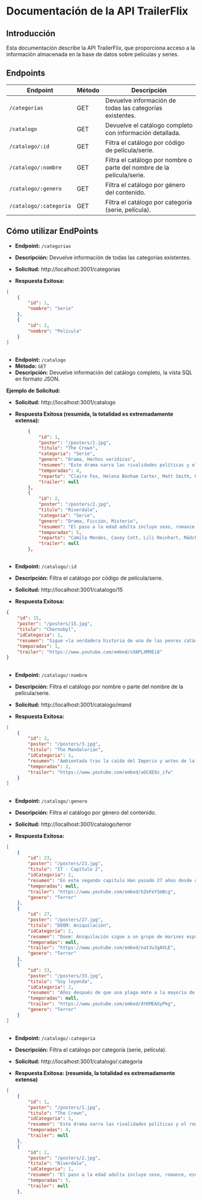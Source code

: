 # Documentación de la API TrailerFlix

## Introducción
Esta documentación describe la API TrailerFlix, que proporciona acceso a la información almacenada en la base de datos sobre películas y series.

## Endpoints

| Endpoint                 | Método | Descripción                                      |
|--------------------------|--------|--------------------------------------------------|
| `/categorias`            | GET    | Devuelve información de todas las categorías existentes.                       |
| `/catalogo`              | GET    | Devuelve el catálogo completo con información detallada.                        |
| `/catalogo/:id`          | GET    | Filtra el catálogo por código de película/serie.                                |
| `/catalogo/:nombre`      | GET    | Filtra el catálogo por nombre o parte del nombre de la película/serie.          |
| `/catalogo/:genero`      | GET    | Filtra el catálogo por género del contenido.                                     |
| `/catalogo/:categoria`   | GET    | Filtra el catálogo por categoría (serie, película).           |               |

## Cómo utilizar EndPoints

- **Endpoint:** `/categorias`
- **Descripción:** Devuelve información de todas las categorías existentes.
- **Solicitud:**
http://localhost:3001/categorias

- **Respuesta Exitosa:**
```json
[
    {
        "id": 1,
        "nombre": "Serie"
    },
    {
        "id": 2,
        "nombre": "Película"
    }
]
```
##
- **Endpoint:** `/catalogo`
- **Método:** `GET`
- **Descripción:** Devuelve información del catálogo completo, la vista SQL en formato JSON.

**Ejemplo de Solicitud:**

- **Solicitud:**
http://localhost:3001/catalogo

- **Respuesta Exitosa (resumida, la totalidad es extremadamente extensa):**
```json
        {
            "id": 1,
            "poster": "/posters/1.jpg",
            "titulo": "The Crown",
            "categoria": "Serie",
            "genero": "Drama, Hechos verídicos",
            "resumen": "Este drama narra las rivalidades políticas y el romance de la reina Isabel II, así como los sucesos que moldearon la segunda mitad del siglo XX.",
            "temporadas": 4,
            "reparto": "Claire Fox, Helena Bonham Carter, Matt Smith, Olivia Colman, Tobias Menzies, Vanesa Kirby",
            "trailer": null
        },
        {
            "id": 2,
            "poster": "/posters/2.jpg",
            "titulo": "Riverdale",
            "categoria": "Serie",
            "genero": "Drama, Ficción, Misterio",
            "resumen": "El paso a la edad adulta incluye sexo, romance, escuela y familia. Para Archie y sus amigos, también hay misterios oscuros.",
            "temporadas": 5,
            "reparto": "Camila Mendes, Casey Cott, Lili Reinhart, Mädchen Amick, Madelaine Petsch, Marisol Nichols",
            "trailer": null
        },
```
##
- **Endpoint:**  `/catalogo/:id`  
- **Descripción:** Filtra el catálogo por código de película/serie.
- **Solicitud:**
http://localhost:3001/catalogo/15

- **Respuesta Exitosa:**
```json
{
    "id": 15,
    "poster": "/posters/15.jpg",
    "titulo": "Chernobyl",
    "idCategoria": 1,
    "resumen": "Sigue «la verdadera historia de una de las peores catástrofes provocadas por el hombre y habla de los valientes hombres y mujeres que se sacrificaron para salvar a Europa de un desastre inimaginable. La miniserie se centra en el desgarrador alcance del desastre de la planta nuclear que ocurrió en Ucrania en abril de 1986, revelando cómo y por qué ocurrió, además contando las sorprendentes y notables historias de los héroes que lucharon y cayeron.",
    "temporadas": 1,
    "trailer": "https://www.youtube.com/embed/s9APLXM9Ei8"
}
```
##
- **Endpoint:** `/catalogo/:nombre`
- **Descripción:** Filtra el catálogo por nombre o parte del nombre de la película/serie.
- **Solicitud:**
http://localhost:3001/catalogo/mand

- **Respuesta Exitosa:**
```json
[
    {
        "id": 3,
        "poster": "/posters/3.jpg",
        "titulo": "The Mandalorian",
        "idCategoria": 1,
        "resumen": "Ambientada tras la caída del Imperio y antes de la aparición de la Primera Orden, la serie sigue los pasos de un pistolero solitario en las aventuras que protagoniza en los confines de la galaxia, donde no alcanza la autoridad de la Nueva República.",
        "temporadas": 2,
        "trailer": "https://www.youtube.com/embed/aOC8E8z_ifw"
    }
]
```
##
- **Endpoint:** `/catalogo/:genero`
- **Descripción:** Filtra el catálogo por género del contenido.
- **Solicitud:**
http://localhost:3001/catalogo/terror

- **Respuesta Exitosa:**
```json
[
    {
        "id": 23,
        "poster": "/posters/23.jpg",
        "titulo": "IT - Capítulo 2",
        "idCategoria": 2,
        "resumen": "En este segundo capitulo Han pasado 27 años desde que el \"Club de los Perdedores\", formado por Bill, Berverly, Richie, Ben, Eddie, Mike y Stanley, se enfrentaran al macabro y despiadado Pennywise (Bill Skarsgård). En cuanto tuvieron oportunidad, abandonaron el pueblo de Derry, en el estado de Maine, que tantos problemas les había ocasionado. Sin embargo, ahora, siendo adultos, parece que no pueden escapar de su pasado. Todos deberán enfrentarse de nuevo al temible payaso para descubrir si de verdad están preparados para superar sus traumas de la infancia.",
        "temporadas": null,
        "trailer": "https://www.youtube.com/embed/hZeFeYSmBcg",
        "genero": "Terror"
    },
    {
        "id": 27,
        "poster": "/posters/27.jpg",
        "titulo": "DOOM: Aniquilación",
        "idCategoria": 2,
        "resumen": "Doom: Aniquilación sigue a un grupo de marines espaciales que han respondido a una llamada de alerta de una base en la luna marciana, solo para descubrir que ha sido tomada por criaturas demoníacas que amenazan con desatar el infierno en la tierra.",
        "temporadas": null,
        "trailer": "https://www.youtube.com/embed/nat3u3gAVLE",
        "genero": "Terror"
    },
    {
        "id": 33,
        "poster": "/posters/33.jpg",
        "titulo": "Soy leyenda",
        "idCategoria": 2,
        "resumen": "Años después de que una plaga mate a la mayoría de la humanidad y transforme al resto en monstruos, el único superviviente en la ciudad de Nueva York lucha valientemente para encontrar una cura.",
        "temporadas": null,
        "trailer": "https://www.youtube.com/embed/dtKMEAXyPkg",
        "genero": "Terror"
    }
]
```
##
- **Endpoint:** `/catalogo/:categoria`
- **Descripción:** Filtra el catálogo por categoría (serie, película).
- **Solicitud:**
http://localhost:3001/catalogo/:categoria

- **Respuesta Exitosa: (resumida, la totalidad es extremadamente extensa)**
```json
[
    {
        "id": 1,
        "poster": "/posters/1.jpg",
        "titulo": "The Crown",
        "idCategoria": 1,
        "resumen": "Este drama narra las rivalidades políticas y el romance de la reina Isabel II, así como los sucesos que moldearon la segunda mitad del siglo XX.",
        "temporadas": 4,
        "trailer": null
    },
    {
        "id": 2,
        "poster": "/posters/2.jpg",
        "titulo": "Riverdale",
        "idCategoria": 1,
        "resumen": "El paso a la edad adulta incluye sexo, romance, escuela y familia. Para Archie y sus amigos, también hay misterios oscuros.",
        "temporadas": 5,
        "trailer": null
    },
```